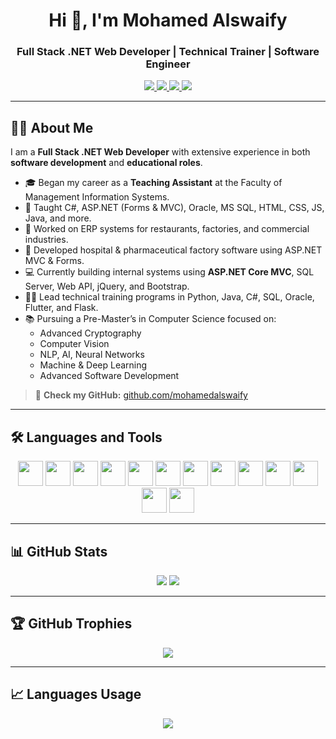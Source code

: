 <h1 align="center">Hi 👋, I'm Mohamed Alswaify</h1>
<h3 align="center">Full Stack .NET Web Developer | Technical Trainer | Software Engineer</h3>

<p align="center">
  <a href="https://www.linkedin.com/in/mohamed-alswaify-b80412199" target="_blank">
    <img src="https://img.shields.io/badge/LinkedIn-blue?style=for-the-badge&logo=linkedin" />
  </a>
  <a href="https://wa.me/966564842804" target="_blank">
    <img src="https://img.shields.io/badge/WhatsApp-25D366?style=for-the-badge&logo=whatsapp" />
  </a>
  <a href="https://mohamed-alswaify.com" target="_blank">
    <img src="https://img.shields.io/badge/Portfolio-000?style=for-the-badge&logo=firefox-browser" />
  </a>
  <a href="mailto:m.alswaify@gmail.com" target="_blank">
    <img src="https://img.shields.io/badge/Gmail-D14836?style=for-the-badge&logo=gmail&logoColor=white" />
  </a>
</p>

---

## 🧑‍💼 About Me

I am a **Full Stack .NET Web Developer** with extensive experience in both **software development** and **educational roles**.

- 🎓 Began my career as a **Teaching Assistant** at the Faculty of Management Information Systems.
- 🧠 Taught C#, ASP.NET (Forms & MVC), Oracle, MS SQL, HTML, CSS, JS, Java, and more.
- 🧩 Worked on ERP systems for restaurants, factories, and commercial industries.
- 🏥 Developed hospital & pharmaceutical factory software using ASP.NET MVC & Forms.
- 💻 Currently building internal systems using **ASP.NET Core MVC**, SQL Server, Web API, jQuery, and Bootstrap.
- 👨‍🏫 Lead technical training programs in Python, Java, C#, SQL, Oracle, Flutter, and Flask.
- 📚 Pursuing a Pre-Master’s in Computer Science focused on:
  - Advanced Cryptography
  - Computer Vision
  - NLP, AI, Neural Networks
  - Machine & Deep Learning
  - Advanced Software Development

> 🔗 **Check my GitHub:** [github.com/mohamedalswaify](https://github.com/mohamedalswaify)

---

## 🛠️ Languages and Tools

<p align="center">
  <img src="https://cdn.jsdelivr.net/gh/devicons/devicon/icons/csharp/csharp-original.svg" width="40" />
  <img src="https://cdn.jsdelivr.net/gh/devicons/devicon/icons/dot-net/dot-net-original.svg" width="40" />
  <img src="https://cdn.jsdelivr.net/gh/devicons/devicon/icons/javascript/javascript-original.svg" width="40" />
  <img src="https://cdn.jsdelivr.net/gh/devicons/devicon/icons/html5/html5-original.svg" width="40" />
  <img src="https://cdn.jsdelivr.net/gh/devicons/devicon/icons/css3/css3-original.svg" width="40" />
  <img src="https://cdn.jsdelivr.net/gh/devicons/devicon/icons/bootstrap/bootstrap-plain.svg" width="40" />
  <img src="https://cdn.jsdelivr.net/gh/devicons/devicon/icons/jquery/jquery-original.svg" width="40" />
  <img src="https://cdn.jsdelivr.net/gh/devicons/devicon/icons/python/python-original.svg" width="40" />
  <img src="https://cdn.jsdelivr.net/gh/devicons/devicon/icons/java/java-original.svg" width="40" />
  <img src="https://cdn.jsdelivr.net/gh/devicons/devicon/icons/oracle/oracle-original.svg" width="40" />
  <img src="https://cdn.jsdelivr.net/gh/devicons/devicon/icons/sqlite/sqlite-original.svg" width="40" />
  <img src="https://cdn.jsdelivr.net/gh/devicons/devicon/icons/flutter/flutter-original.svg" width="40" />
  <img src="https://cdn.jsdelivr.net/gh/devicons/devicon/icons/mysql/mysql-original.svg" width="40" />
</p>

---

## 📊 GitHub Stats

<p align="center">
  <img src="https://github-readme-stats.vercel.app/api?username=mohamedalswaify&show_icons=true&theme=tokyonight" />
  <img src="https://github-readme-streak-stats.herokuapp.com?user=mohamedalswaify&theme=tokyonight" />
</p>

---

## 🏆 GitHub Trophies

<p align="center">
  <img src="https://github-profile-trophy.vercel.app/?username=mohamedalswaify&theme=onedark&margin-w=10" />
</p>

---

## 📈 Languages Usage

<p align="center">
  <img src="https://github-readme-stats.vercel.app/api/top-langs/?username=mohamedalswaify&layout=compact&theme=tokyonight" />
</p>
